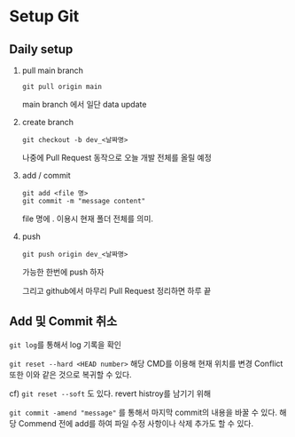 # Setup Git

## Daily setup

1. pull main branch

   ```git
   git pull origin main
   ```

   main branch 에서 일단 data update

2. create branch

   ```git
   git checkout -b dev_<날짜명>
   ```

   나중에 Pull Request 동작으로 오늘 개발 전체를 올릴 예정

3. add / commit

	```git
	git add <file 명>
	git commit -m "message content"
	```

	file 명에 . 이용시 현재 폴더 전체를 의미.
	
4. push

   ```git
   git push origin dev_<날짜명>
   ```

   가능한 한번에 push 하자

   그리고 github에서 마무리 Pull Request 정리하면 하루 끝



## Add 및 Commit 취소

`git log`를 통해서 log 기록을 확인

`git reset --hard <HEAD number>` 해당 CMD를 이용해 현재 위치를 변경
Conflict 또한 이와 같은 것으로 복귀할 수 있다.

cf) `git reset --soft` 도 있다. revert histroy를 남기기 위해



`git commit -amend "message"` 를 통해서 마지막 commit의 내용을 바꿀 수 있다.
해당 Commend 전에 add를 하여 파일 수정 사항이나 삭제 추가도 할 수 있다.